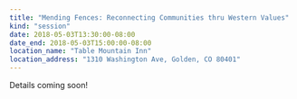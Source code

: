 ```yaml
---
title: "Mending Fences: Reconnecting Communities thru Western Values"
kind: "session"
date: 2018-05-03T13:30:00-08:00
date_end: 2018-05-03T15:00:00-08:00
location_name: "Table Mountain Inn"
location_address: "1310 Washington Ave, Golden, CO 80401"
---
```


Details coming soon!
